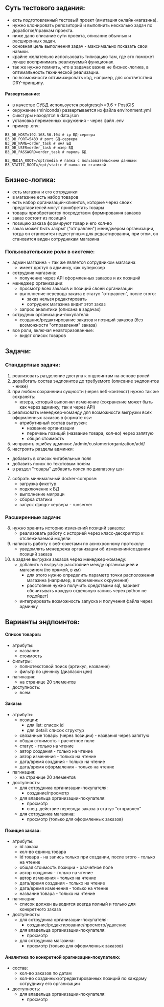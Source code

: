 ## Суть тестового задания:

- есть подготовленный тестовый проект (имитация онлайн-магазина).
- нужно клонировать репозиторий и выполнить несколько задач по доработке/правкам проекта.
- ниже дано описание сути проекта, описание обычных и расширенных задач.
- основная цель выполнения задач - максимально показать свои навыки.
- крайне желательно использовать типизацию там, где это поможет лучше воспринимать реализуемый функционал.
- так же нужно помнить, что в задачах важна не бизнес-логика, а оптимальность технической реализации.
- по возможности оптимизировать код, напрмер, для соответствия DRY-принципу.


#### Развертывание:
- в качестве СУБД используется postgresql>=9.6 + PostGIS
- окружение (miniconda) развертывается из файла environment.yml
- фикстуры находятся в data.json
- установка переменных окружения - через файл .env
- пример .env:
```    
B3_DB_HOST=192.168.56.104 # ip БД-сервера
B3_DB_PORT=5433 # port БД-сервера
B3_DB_NAME=order_task # имя БД
B3_DB_USER=order_task # юзер БД
B3_DB_PASSWORD=order_task # пароль БД

B3_MEDIA_ROOT=/opt/media # папка с пользовательскими данными
B3_STATIC_ROOT=/opt/static # папка со статикой

```

## Бизнес-логика:

- есть магазин и его сотрудники
- в магазине есть набор товаров
- есть набор организаций-клиентов, которые через своих представителей могут приобретать товары
- товары приобретаются посредством формирования заказов
- заказ состоит из позиций
- позицию заказа формируют товар и его кол-во
- заказ может быть закрыт ("отправлен") менеджером организации, тогда он становится недоступным для редактирования, при этом, он становится виден сотрудникам магазина


### Пользовательские роли в системе:
- админ магазина + так же является сотрудником магазина:
    - имеет доступ в админку, как суперюзер
- сотрудник магазина:
    - получение через API оформленных заказов и их позиций
- менеджер организации:
    - просмотр всех заказов и позиций своей организации
    - выполнение перевода заказа в статус "отправлен", после этого:
        - заказ нельзя редактировать
        - сотрудник магазина видит этот заказ
    - запрос аналитики (описана в задачах)
- сотрудник организации-покупателя:
    - создание/редактирование заказов и позиций заказов (без возможности "отправления" заказа)
- все роли, включая неавторизованные:
    - видят список товаров


## Задачи:

### Стандартные задачи:
1. реализовать разделение доступа к эндпоинтам на основе ролей
2. доработать состав эндпоинтов до требуемого (описание эндпоинтов - ниже)
3. при любом сохранении сущности (через веб-контекст) нужно так же сохранять:
    - юзера, который выполнял изменение (сохранение может быть как через админку, так и через API)
4. реализовать менеджер-команду для возможности выгрузки всех оформленных заказов в формате csv:
    - атрибутивный состав выгрузки:
        - название организации
        - перечень позиций (название товара, кол-во) через запятую
        - общая стоимость
5. исправить ошибку админки: /admin/customer/organization/add/
6. настроить разделы админки:
  - добавить в список читабельные поля
  - добавить поиск по текстовым полям
  - в раздел "товары" добавить поиск по диапазону цен
7. собрать минимальный docker-compose:
    - загрузка фикстур
    - подключение к БД
    - выполнение миграци
    - сборка статики
    - запуск django-сервера - runserver

### Расширенные задачи:
8. нужно хранить историю изменений позиций заказов:
    - реализовать работу с историей через класс-дескриптор к отслеживаемой модели
9. написать работу с веб-сокетами по асинхронному протоколу:
    - уведомлять менедрежа организации об изменении/создании позиций заказа
10. в задаче выгрузки заказов через менеджер-команду:
    - добавить в выгрузку расстояние между организацией и магазином (по прямой, в км)
        - для этого нужно определить параметр точки расположения магазина (например, в переменных окружения)
        - расстояние нужно получить средствами sql, вариант обсчитывать каждую отдельную запись через python не подойдет)
    - интегрировать возможность запуска и получения файла через админку


## Варианты эндпоинтов:

#### Список товаров:

- атрибуты:
    - название
    - стоимость
- фильтры:
    - полнотекстовой поиск (артикул, название)
    - фильтр по ценнику (диапазон цен)
- пагинация:
    - на странице 20 элементов
- доступность:
    - всем

#### Заказы:

- атрибуты:
    - позиции:
        - для list: список id
        - для detail: список структур
    - связанные товары (через позиции) - названия через запятую
    - общая стоимость - расчетное поле
    - статус - только на чтение
    - автор создания - только на чтение
    - автор изменения - только на чтение
    - дата/время создания - только на чтение
    - дата/время оформаления - только на чтение
- пагинация:
    - на странице 20 элементов
- доступность:
    - для сотрудника организации-покупателя:
        - создание/просмотр
    - для владельца организации-покупателя:
        - просмотр
        - спец. действие перевода заказа в статус "отправлен"
    - для сотрудника магазина:
        - просмотр (только для оформленных заказов)

#### Позиция заказа:

- атрибуты:
    - id заказа
    - кол-во единиц товара
    - id товара - на запись только при создании, после этого - только на чтение
    - общая стоимость позиции - расчетное поле
    - автор создания - только на чтение
    - автор изменения - только на чтение
    - дата/время создания - только на чтение
    - дата/время изменения - только на чтение
    - название товара - только на чтение
- пагинация:
    - список должен выводится всегда полный и только для конкретного заказа
- доступность:
    - для сотрудника организации-покупателя:
        - создание/редактирование/просмотр/удаление
    - для владельца организации-покупателя:
        - просмотр
    - для сотрудника магазина:
        - просмотр (только для оформленных заказов)

#### Аналитика по конкретной орагнизации-покупателю:

- состав:
    - кол-во заказов по датам
    - кол-во созданных/отредактированных позиций по каждому сотруднику его организации
- доступность:
    - для владельца организации-покупателя:
        - просмотр

